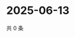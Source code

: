 # 2025-06-13

共 0 条

<!-- BEGIN ZHIHUQUESTIONS -->
<!-- 最后更新时间 Fri Jun 13 2025 21:26:01 GMT+0800 (China Standard Time) -->

<!-- END ZHIHUQUESTIONS -->
